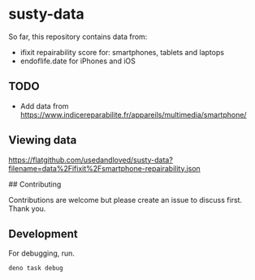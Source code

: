 # susty-data

So far, this repository contains data from:

- ifixit repairability score for: smartphones, tablets and laptops
- endoflife.date for iPhones and iOS

## TODO

- Add data from
  https://www.indicereparabilite.fr/appareils/multimedia/smartphone/

## Viewing data

https://flatgithub.com/usedandloved/susty-data?filename=data%2Fifixit%2Fsmartphone-repairability.json

## Contributing

Contributions are welcome but please create an issue to discuss first. Thank
you.

## Development

For debugging, run.

`deno task debug`
